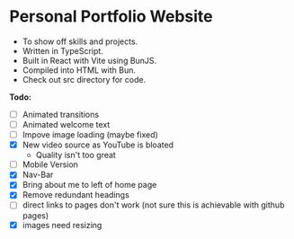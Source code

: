 Personal Portfolio Website
====
- To show off skills and projects. 
- Written in TypeScript.
- Built in React with Vite using BunJS. 
- Compiled into HTML with Bun.
- Check out src directory for code.

**Todo:**
- [ ] Animated transitions
- [ ] Animated welcome text
- [ ] Impove image loading (maybe fixed)
- [x] New video source as YouTube is bloated
  - Quality isn't too great
- [ ] Mobile Version
- [x] Nav-Bar
- [x] Bring about me to left of home page
- [x] Remove redundant headings
- [ ] direct links to pages don't work (not sure this is achievable with github pages)
- [x] images need resizing 
